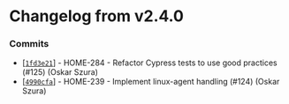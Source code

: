 # Changelog from v2.4.0
### Commits
* [[`1fd3e21`](http://github.com/smart-evolution/shapi/commit/1fd3e21ad14be43f1a2fd128aad229fdeb56058e)] - HOME-284 - Refactor Cypress tests to use good practices (#125) (Oskar Szura)
* [[`4990cfa`](http://github.com/smart-evolution/shapi/commit/4990cfade8141dd9b4fbdcd8ceaa96fdba7c9341)] - HOME-239 - Implement linux-agent handling (#124) (Oskar Szura)